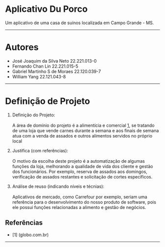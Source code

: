 # Aplicativo Du Porco

Um aplicativo de uma casa de suínos localizada em Campo Grande - MS.

---

# Autores

- José Joaquim da Silva Neto 22.221.013-0
- Fernando Chan Lin 22.221.015-5
- Gabriel Martinho S de Moraes 22.120.039-7
- William Yang 22.121.043-8

---

# Definição de Projeto

1. Definição do Projeto: <br><br>
A área de domínio do projeto é a alimentícia e comercial [1](#Referências), se tratando de uma loja que vende carnes durante a semana e aos finais de semana atua com a venda de assados e outros alimentos servidos no próprio local

2. Justifica (com referências): <br><br>
O motivo da escolha deste projeto é a automatização de algumas funções da loja, melhorando a qualidade de vida dos cliente e gestão dos funcionários. Por exemplo, reserva de assados aos domingos, verificação de assados restantes e solicitação de cortes específicos.

3. Análise de reuso (indicando níveis e técnias): <br><br>
Aplicativos de mercado, como Carrefour por exemplo, seriam uma referência para o desenvolvimento do nosso produto de software, pois ele possui funções relacionadas a alimento e gestão de negócios.


## Referências

 - [1] (globo.com.br)

---
<!--
# Entrega 2

 Table of Contents

1. [My first title](#my-first-title)
2. [My second title](#my-second-title)
## My first title
Some text.
## My second title
-->
